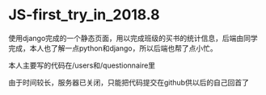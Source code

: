 # JS-first_try_in_2018.8
使用django完成的一个静态页面，用以完成班级的买书的统计信息，后端由同学完成，本人也了解一点python和django，所以后端也帮了点小忙。

本人主要写的代码在/users和/questionnaire里

由于时间较长，服务器已关闭，只能把代码提交在github供以后的自己回首了
